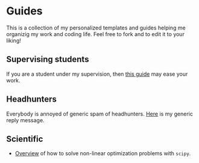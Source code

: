 # Guides

This is a collection of my personalized templates and guides helping
me organizig my work and coding life. Feel free to fork and to edit it
to your liking!

## Supervising students
If you are a student under my supervision, then [this
guide](students.md) may ease your work.

## Headhunters
Everybody is annoyed of generic spam of headhunters.
[Here](headhunters.md) is my generic reply message.

## Scientific

* [Overview](./notebooks/non_linear_optimization.ipynb) of how to solve non-linear optimization problems with `scipy`.
